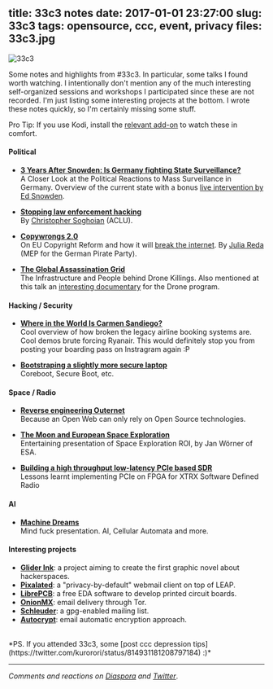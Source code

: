 title: 33c3 notes
date: 2017-01-01 23:27:00
slug: 33c3
tags: opensource, ccc, event, privacy
files: 33c3.jpg
---

![33c3](33c3.jpg)


Some notes and highlights from #33c3. In particular, some talks I found worth watching. I intentionally don't mention any of the much interesting self-organized sessions and workshops I participated since these are not recorded. I'm just listing some interesting projects at the bottom. I wrote these notes quickly, so I'm certainly missing some stuff.

Pro Tip: If you use Kodi, install the [relevant add-on](http://kodi.wiki/view/Add-on:CCC-TV_(media.ccc.de)) to watch these in comfort.

#### Political

* **[3 Years After Snowden: Is Germany fighting State Surveillance?](https://media.ccc.de/v/33c3-8117-3_years_after_snowden_is_germany_fighting_state_surveillance)**<br>
A Closer Look at the Political Reactions to Mass Surveillance in Germany. Overview of the current state with a bonus [live intervention by Ed Snowden](https://twitter.com/comzeradd/status/814159867879587843).

* **[Stopping law enforcement hacking](https://media.ccc.de/v/33c3-8136-stopping_law_enforcement_hacking)**<br>
By [Christopher Soghoian](https://twitter.com/csoghoian) (ACLU).

* **[Copywrongs 2.0](https://media.ccc.de/v/33c3-8229-copywrongs_2_0)**<br>
On EU Copyright Reform and how it will [break the internet](https://juliareda.eu/2016/12/10-illegal-things/). By [Julia Reda](https://twitter.com/Senficon) (MEP for the German Pirate Party).

* **[The Global Assassination Grid](https://media.ccc.de/v/33c3-8425-the_global_assassination_grid)**<br>
The Infrastructure and People behind Drone Killings. Also mentioned at this talk an [interesting documentary](https://twitter.com/comzeradd/status/813696162997948416) for the Drone program.

#### Hacking / Security

* **[Where in the World Is Carmen Sandiego?](https://media.ccc.de/v/33c3-7964-where_in_the_world_is_carmen_sandiego)**<br>
Cool overview of how broken the legacy airline booking systems are. Cool demos brute forcing Ryanair. This would definitely stop you from posting your boarding pass on Instragram again :P

* **[Bootstraping a slightly more secure laptop](https://media.ccc.de/v/33c3-8314-bootstraping_a_slightly_more_secure_laptop)**<br>
Coreboot, Secure Boot, etc.

#### Space / Radio

* **[Reverse engineering Outernet](https://media.ccc.de/v/33c3-8399-reverse_engineering_outernet)**<br>
Because an Open Web can only rely on Open Source technologies.

* **[The Moon and European Space Exploration](https://media.ccc.de/v/33c3-8406-the_moon_and_european_space_exploration)**<br>
Entertaining presentation of Space Exploration ROI, by Jan Wörner of ESA.

* **[Building a high throughput low-latency PCIe based SDR](https://media.ccc.de/v/33c3-8338-building_a_high_throughput_low-latency_pcie_based_sdr)**<br>
Lessons learnt implementing PCIe on FPGA for XTRX Software Defined Radio

#### AI

* **[Machine Dreams](https://media.ccc.de/v/33c3-8369-machine_dreams)**<br>
Mind fuck presentation. AI, Cellular Automata and more.

#### Interesting projects
* **[Glider Ink](https://glider.ink/)**: a project aiming to create the first graphic novel about hackerspaces.
* **[Pixalated](https://pixelated-project.org/)**: a "privacy-by-default" webmail client on top of LEAP.
* **[LibrePCB](http://librepcb.org/)**: a free EDA software to develop printed circuit boards.
* **[OnionMX](https://github.com/ehloonion/onionmx)**: email delivery through Tor.
* **[Schleuder](https://schleuder2.nadir.org/)**: a gpg-enabled mailing list.
* **[Autocrypt](https://autocrypt.readthedocs.io/)**: email automatic encryption approach.

<br>
*PS. If you attended 33c3, some [post ccc depression tips](https://twitter.com/kurorori/status/814931181208797184) :)*

<hr>

*Comments and reactions on [Diaspora](https://librenet.gr/posts/1109820) and [Twitter](https://twitter.com/comzeradd/status/815821654437793792)*.
